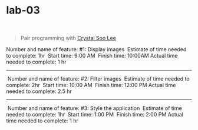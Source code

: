 # lab-03
​
> Pair programming with [Crystal Soo Lee](https://github.com/crystal-leesj)
​

Number and name of feature: #1: Display images
​
Estimate of time needed to complete: 1hr
​
Start time: 9:00 AM
​
Finish time: 10:00AM
​
Actual time needed to complete: 1 hr
​
***
​
Number and name of feature: #2: Filter images
​
Estimate of time needed to complete: 2hr
​
Start time: 10:00 AM
​
Finish time: 12:00 PM
​
Actual time needed to complete: 2.5 hr
​
***
​
Number and name of feature: #3: Style the application
​
Estimate of time needed to complete: 1hr
​
Start time: 1:00 PM
​
Finish time: 2:00 PM
​
Actual time needed to complete: 1 hr
